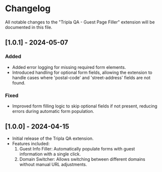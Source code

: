 # Changelog

All notable changes to the "Tripla QA - Guest Page Filler" extension will be documented in this file.

## [1.0.1] - 2024-05-07

### Added
- Added error logging for missing required form elements.
- Introduced handling for optional form fields, allowing the extension to handle cases where 'postal-code' and 'street-address' fields are not found.

### Fixed
- Improved form filling logic to skip optional fields if not present, reducing errors during automatic form population.

## [1.0.0] - 2024-04-15

- Initial release of the Tripla QA extension.
- Features included:
  1. Guest Info Filler: Automatically populate forms with guest information with a single click.
  2. Domain Switcher: Allows switching between different domains without manual URL adjustments.
